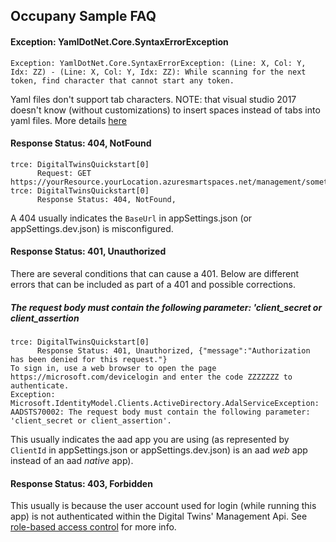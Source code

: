 ## Occupany Sample FAQ

#### Exception: YamlDotNet.Core.SyntaxErrorException

```
Exception: YamlDotNet.Core.SyntaxErrorException: (Line: X, Col: Y, Idx: ZZ) - (Line: X, Col: Y, Idx: ZZ): While scanning for the next token, find character that cannot start any token.
```

Yaml files don't support tab characters.  NOTE: that visual studio 2017 doesn't know (without customizations) to insert spaces instead of tabs into yaml files.  More details [here](https://developercommunity.visualstudio.com/content/problem/71238/editor-inserts-tabs-instead-of-spaces-for-yaml-fil.html)


#### Response Status: 404, NotFound

```
trce: DigitalTwinsQuickstart[0]
      Request: GET https://yourResource.yourLocation.azuresmartspaces.net/management/somethingWrong
trce: DigitalTwinsQuickstart[0]
      Response Status: 404, NotFound,
```

A 404 usually indicates the `BaseUrl` in appSettings.json (or appSettings.dev.json) is misconfigured.


#### Response Status: 401, Unauthorized

There are several conditions that can cause a 401.  Below are different errors that can be included as part of a 401 and possible corrections.

##### The request body must contain the following parameter: 'client_secret or client_assertion
```
trce: DigitalTwinsQuickstart[0]
      Response Status: 401, Unauthorized, {"message":"Authorization has been denied for this request."}
To sign in, use a web browser to open the page https://microsoft.com/devicelogin and enter the code ZZZZZZZ to authenticate.
Exception: Microsoft.IdentityModel.Clients.ActiveDirectory.AdalServiceException: AADSTS70002: The request body must contain the following parameter: 'client_secret or client_assertion'.
```

This usually indicates the aad app you are using (as represented by `ClientId` in appSettings.json or appSettings.dev.json) 
is an aad *web* app instead of an aad *native* app).


#### Response Status: 403, Forbidden

This usually is because the user account used for login (while running this app) is not authenticated within the Digital Twins' Management Api.  See [role-based access control](https://docs.microsoft.com/en-us/azure/digital-twins/security-role-based-access-control) for more info.